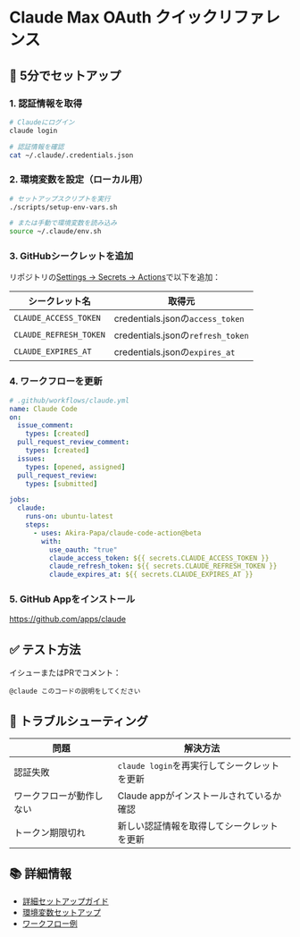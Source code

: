 # Claude Max OAuth クイックリファレンス

## 🚀 5分でセットアップ

### 1. 認証情報を取得
```bash
# Claudeにログイン
claude login

# 認証情報を確認
cat ~/.claude/.credentials.json
```

### 2. 環境変数を設定（ローカル用）

```bash
# セットアップスクリプトを実行
./scripts/setup-env-vars.sh

# または手動で環境変数を読み込み
source ~/.claude/env.sh
```

### 3. GitHubシークレットを追加

リポジトリの[Settings → Secrets → Actions](../../settings/secrets/actions)で以下を追加：

| シークレット名 | 取得元 |
|--------------|--------|
| `CLAUDE_ACCESS_TOKEN` | credentials.jsonの`access_token` |
| `CLAUDE_REFRESH_TOKEN` | credentials.jsonの`refresh_token` |
| `CLAUDE_EXPIRES_AT` | credentials.jsonの`expires_at` |

### 4. ワークフローを更新

```yaml
# .github/workflows/claude.yml
name: Claude Code
on:
  issue_comment:
    types: [created]
  pull_request_review_comment:
    types: [created]
  issues:
    types: [opened, assigned]
  pull_request_review:
    types: [submitted]

jobs:
  claude:
    runs-on: ubuntu-latest
    steps:
      - uses: Akira-Papa/claude-code-action@beta
        with:
          use_oauth: "true"
          claude_access_token: ${{ secrets.CLAUDE_ACCESS_TOKEN }}
          claude_refresh_token: ${{ secrets.CLAUDE_REFRESH_TOKEN }}
          claude_expires_at: ${{ secrets.CLAUDE_EXPIRES_AT }}
```

### 5. GitHub Appをインストール

https://github.com/apps/claude

## ✅ テスト方法

イシューまたはPRでコメント：
```
@claude このコードの説明をしてください
```

## 🔧 トラブルシューティング

| 問題 | 解決方法 |
|------|---------|
| 認証失敗 | `claude login`を再実行してシークレットを更新 |
| ワークフローが動作しない | Claude appがインストールされているか確認 |
| トークン期限切れ | 新しい認証情報を取得してシークレットを更新 |

## 📚 詳細情報

- [詳細セットアップガイド](./OAUTH_SETUP_JP.md)
- [環境変数セットアップ](./scripts/setup-env-vars.sh)
- [ワークフロー例](./examples/)